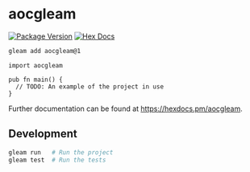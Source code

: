 # aocgleam

[![Package Version](https://img.shields.io/hexpm/v/aocgleam)](https://hex.pm/packages/aocgleam)
[![Hex Docs](https://img.shields.io/badge/hex-docs-ffaff3)](https://hexdocs.pm/aocgleam/)

```sh
gleam add aocgleam@1
```
```gleam
import aocgleam

pub fn main() {
  // TODO: An example of the project in use
}
```

Further documentation can be found at <https://hexdocs.pm/aocgleam>.

## Development

```sh
gleam run   # Run the project
gleam test  # Run the tests
```
